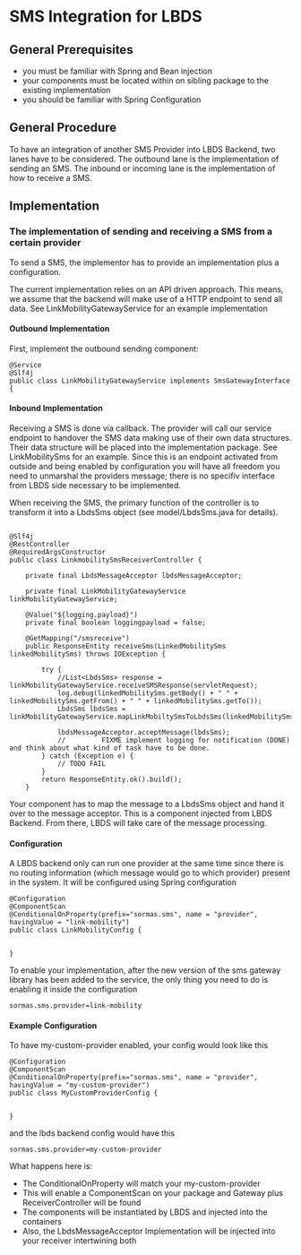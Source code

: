 # SMS Integration for LBDS

## General Prerequisites

* you must be familiar with Spring and Bean injection
* your components must be located within on sibling package to the existing implementation
* you should be familiar with Spring Configuration

## General Procedure

To have an integration of another SMS Provider into LBDS Backend, two lanes have to be considered.
The outbound lane is the implementation of sending an SMS. The inbound or incoming lane is the
implementation of how to receive a SMS.

## Implementation

### The implementation of sending and receiving a SMS from a certain provider

To send a SMS, the implementor has to provide an implementation plus a configuration.

The current implementation relies on an API driven approach. This means, we assume that the backend
will make use of a HTTP endpoint to send all data. See LinkMobilityGatewayService for an example 
implementation

#### Outbound Implementation

First, implement the outbound sending component:

```
@Service
@Slf4j
public class LinkMobilityGatewayService implements SmsGatewayInterface {

```

#### Inbound Implementation

Receiving a SMS is done via callback. The provider will call our service endpoint to handover
the SMS data making use of their own data structures. Their data structure will be placed into
the implementation package. See LinkMobilitySms for an example. Since this is an endpoint activated
from outside and being enabled by configuration you will have all freedom you need to unmarshal the
providers message; there is no specifiv interface from LBDS side necessary to be implemented.

When receiving the SMS, the primary function of the controller is to transform it into a LbdsSms object
(see model/LbdsSms.java for details).

```

@Slf4j
@RestController
@RequiredArgsConstructor
public class LinkmobilitySmsReceiverController {

    private final LbdsMessageAcceptor lbdsMessageAcceptor;

    private final LinkMobilityGatewayService linkMobilityGatewayService;

    @Value("${logging.payload}")
    private final boolean loggingpayload = false;

    @GetMapping("/smsreceive")
    public ResponseEntity receiveSms(LinkedMobilitySms linkedMobilitySms) throws IOException {

        try {
            //List<LbdsSms> response = linkMobilityGatewayService.receiveSMSResponse(servletRequest);
            log.debug(linkedMobilitySms.getBody() + " " + linkedMobilitySms.getFrom() + " " + linkedMobilitySms.getTo());
            LbdsSms lbdsSms = linkMobilityGatewayService.mapLinkMobiltySmsToLbdsSms(linkedMobilitySms);

            lbdsMessageAcceptor.acceptMessage(lbdsSms);
            //         FIXME implement logging for notification (DONE) and think about what kind of task have to be done.
        } catch (Exception e) {
            // TODO FAIL
        }
        return ResponseEntity.ok().build();
    }

```
Your component has to map the message to a LbdsSms object and hand it over to the message acceptor.
This is a component injected from LBDS Backend. From there, LBDS will take care of the message processing.

#### Configuration

A LBDS backend only can run one provider at the same time since there is no routing information (which message would
go to which provider) present in the system. It will be configured using Spring configuration

```
@Configuration
@ComponentScan
@ConditionalOnProperty(prefix="sormas.sms", name = "provider", havingValue = "link-mobility")
public class LinkMobilityConfig {


}
```

To enable your implementation, after the new version of the sms gateway library has been added to the
service, the only thing you need to do is enabling it inside the configuration

```
sormas.sms.provider=link-mobility
```

#### Example Configuration

To have my-custom-provider enabled, your config would look like this

```
@Configuration
@ComponentScan
@ConditionalOnProperty(prefix="sormas.sms", name = "provider", havingValue = "my-custom-provider")
public class MyCustomProviderConfig {


}
```
and the lbds backend config would have this

```
sormas.sms.provider=my-custom-provider
```

What happens here is:

* The ConditionalOnProperty will match your my-custom-provider
* This will enable a ComponentScan on your package and Gateway plus ReceiverController will be found
* The components will be instantiated by LBDS and injected into the containers
* Also, the LbdsMessageAcceptor Implementation will be injected into your receiver intertwining both
